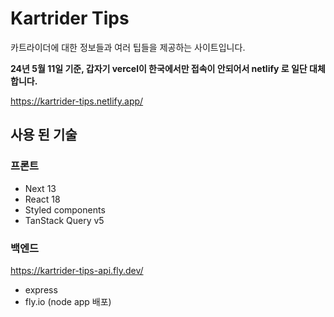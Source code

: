 # Kartrider Tips

카트라이더에 대한 정보들과 여러 팁들을 제공하는 사이트입니다.

**24년 5월 11일 기준, 갑자기 vercel이 한국에서만 접속이 안되어서 netlify 로 일단 대체합니다.**

https://kartrider-tips.netlify.app/

## 사용 된 기술

### 프론트
- Next 13
- React 18
- Styled components
- TanStack Query v5

### 백엔드
https://kartrider-tips-api.fly.dev/
- express
- fly.io (node app 배포)
